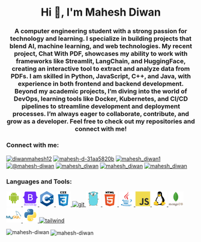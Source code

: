 <h1 align="center">Hi 👋, I'm Mahesh Diwan</h1>
<h3 align="center">A computer engineering student with a strong passion for technology and learning. I specialize in building projects that blend AI, machine learning, and web technologies. My recent project, Chat With PDF, showcases my ability to work with frameworks like Streamlit, LangChain, and HuggingFace, creating an interactive tool to extract and analyze data from PDFs. I am skilled in Python, JavaScript, C++, and Java, with experience in both frontend and backend development. Beyond my academic projects, I’m diving into the world of DevOps, learning tools like Docker, Kubernetes, and CI/CD pipelines to streamline development and deployment processes. I’m always eager to collaborate, contribute, and grow as a developer. Feel free to check out my repositories and connect with me!</h3>

<h3 align="left">Connect with me:</h3>
<p align="left">
<a href="https://twitter.com/diwanmahesh12" target="blank"><img align="center" src="https://raw.githubusercontent.com/rahuldkjain/github-profile-readme-generator/master/src/images/icons/Social/twitter.svg" alt="diwanmahesh12" height="30" width="40" /></a>
<a href="https://linkedin.com/in/mahesh-d-31aa5820b" target="blank"><img align="center" src="https://raw.githubusercontent.com/rahuldkjain/github-profile-readme-generator/master/src/images/icons/Social/linked-in-alt.svg" alt="mahesh-d-31aa5820b" height="30" width="40" /></a>
<a href="https://instagram.com/mahesh_diwan1" target="blank"><img align="center" src="https://raw.githubusercontent.com/rahuldkjain/github-profile-readme-generator/master/src/images/icons/Social/instagram.svg" alt="mahesh_diwan1" height="30" width="40" /></a>
<a href="https://hashnode.com/@mahesh-diwan" target="blank"><img align="center" src="https://raw.githubusercontent.com/rahuldkjain/github-profile-readme-generator/master/src/images/icons/Social/hashnode.svg" alt="@mahesh-diwan" height="30" width="40" /></a>
<a href="https://www.codechef.com/users/mahesh_diwan" target="blank"><img align="center" src="https://cdn.jsdelivr.net/npm/simple-icons@3.1.0/icons/codechef.svg" alt="mahesh_diwan" height="30" width="40" /></a>
<a href="https://www.hackerrank.com/mahesh_diwan" target="blank"><img align="center" src="https://raw.githubusercontent.com/rahuldkjain/github-profile-readme-generator/master/src/images/icons/Social/hackerrank.svg" alt="mahesh_diwan" height="30" width="40" /></a>
<a href="https://www.leetcode.com/mahesh_diwan" target="blank"><img align="center" src="https://raw.githubusercontent.com/rahuldkjain/github-profile-readme-generator/master/src/images/icons/Social/leet-code.svg" alt="mahesh_diwan" height="30" width="40" /></a>
</p>

<h3 align="left">Languages and Tools:</h3>
<p align="left"> <a href="https://developer.android.com" target="_blank" rel="noreferrer"> <img src="https://raw.githubusercontent.com/devicons/devicon/master/icons/android/android-original-wordmark.svg" alt="android" width="40" height="40"/> </a> <a href="https://getbootstrap.com" target="_blank" rel="noreferrer"> <img src="https://raw.githubusercontent.com/devicons/devicon/master/icons/bootstrap/bootstrap-plain-wordmark.svg" alt="bootstrap" width="40" height="40"/> </a> <a href="https://www.w3schools.com/cpp/" target="_blank" rel="noreferrer"> <img src="https://raw.githubusercontent.com/devicons/devicon/master/icons/cplusplus/cplusplus-original.svg" alt="cplusplus" width="40" height="40"/> </a> <a href="https://www.w3schools.com/css/" target="_blank" rel="noreferrer"> <img src="https://raw.githubusercontent.com/devicons/devicon/master/icons/css3/css3-original-wordmark.svg" alt="css3" width="40" height="40"/> </a> <a href="https://git-scm.com/" target="_blank" rel="noreferrer"> <img src="https://www.vectorlogo.zone/logos/git-scm/git-scm-icon.svg" alt="git" width="40" height="40"/> </a> <a href="https://golang.org" target="_blank" rel="noreferrer"> <img src="https://raw.githubusercontent.com/devicons/devicon/master/icons/go/go-original.svg" alt="go" width="40" height="40"/> </a> <a href="https://www.w3.org/html/" target="_blank" rel="noreferrer"> <img src="https://raw.githubusercontent.com/devicons/devicon/master/icons/html5/html5-original-wordmark.svg" alt="html5" width="40" height="40"/> </a> <a href="https://www.java.com" target="_blank" rel="noreferrer"> <img src="https://raw.githubusercontent.com/devicons/devicon/master/icons/java/java-original.svg" alt="java" width="40" height="40"/> </a> <a href="https://developer.mozilla.org/en-US/docs/Web/JavaScript" target="_blank" rel="noreferrer"> <img src="https://raw.githubusercontent.com/devicons/devicon/master/icons/javascript/javascript-original.svg" alt="javascript" width="40" height="40"/> </a> <a href="https://www.linux.org/" target="_blank" rel="noreferrer"> <img src="https://raw.githubusercontent.com/devicons/devicon/master/icons/linux/linux-original.svg" alt="linux" width="40" height="40"/> </a> <a href="https://www.mongodb.com/" target="_blank" rel="noreferrer"> <img src="https://raw.githubusercontent.com/devicons/devicon/master/icons/mongodb/mongodb-original-wordmark.svg" alt="mongodb" width="40" height="40"/> </a> <a href="https://www.mysql.com/" target="_blank" rel="noreferrer"> <img src="https://raw.githubusercontent.com/devicons/devicon/master/icons/mysql/mysql-original-wordmark.svg" alt="mysql" width="40" height="40"/> </a> <a href="https://www.python.org" target="_blank" rel="noreferrer"> <img src="https://raw.githubusercontent.com/devicons/devicon/master/icons/python/python-original.svg" alt="python" width="40" height="40"/> </a> <a href="https://tailwindcss.com/" target="_blank" rel="noreferrer"> <img src="https://www.vectorlogo.zone/logos/tailwindcss/tailwindcss-icon.svg" alt="tailwind" width="40" height="40"/> </a> </p>

<p><img align="left" src="https://github-readme-stats.vercel.app/api/top-langs?username=mahesh-diwan&show_icons=true&locale=en&layout=compact" alt="mahesh-diwan" /></p>

<p>&nbsp;<img align="center" src="https://github-readme-stats.vercel.app/api?username=mahesh-diwan&show_icons=true&locale=en" alt="mahesh-diwan" /></p>

